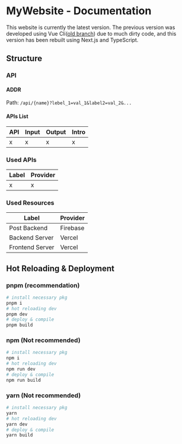 # MyWebsite - Documentation

This website is currently the latest version. The previous version was developed using Vue Cli([old branch](tree/old/)) due to much dirty code, and this version has been rebuilt using Next.js and TypeScript.

## Structure
### API
#### ADDR
Path: `/api/{name}?lebel_1=val_1&label2=val_2&...`
#### APIs List
| API | Input | Output | Intro |
| --- | --- | --- | --- |
| x | x | x | x |

### Used APIs
| Label | Provider |
| -------- | -------- |
| x | x |

### Used Resources
| Label | Provider |
| ---- | ---- |
| Post Backend | Firebase |
| Backend Server | Vercel |
| Frontend Server | Vercel |

## Hot Reloading & Deployment
### pnpm (recommendation)
```bash
# install necessary pkg
pnpm i
# hot reloading dev
pnpm dev
# deploy & compile
pnpm build
```
### npm (Not recommended)
```bash
# install necessary pkg
npm i
# hot reloading dev
npm run dev
# deploy & compile
npm run build
```
### yarn (Not recommended)
```bash
# install necessary pkg
yarn
# hot reloading dev
yarn dev
# deploy & compile
yarn build
```
